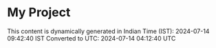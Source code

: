 # My Project

This content is dynamically generated in Indian Time (IST): 2024-07-14 09:42:40 IST
Converted to UTC: 2024-07-14 04:12:40 UTC
